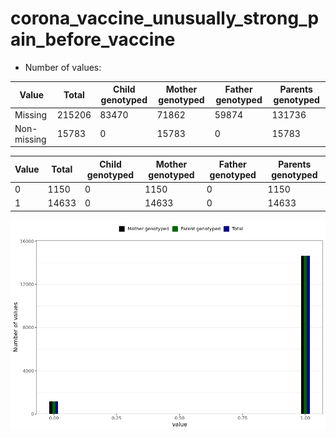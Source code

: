 # corona_vaccine_unusually_strong_pain_before_vaccine
- Number of values:

| Value | Total | Child genotyped | Mother genotyped | Father genotyped | Parents genotyped |
| ----- | ----- | --------------- | ---------------- | ---------------- |---------------- |
| Missing | 215206 | 83470 | 71862 | 59874 | 131736 |
| Non-missing | 15783 | 0 | 15783 | 0 | 15783 |

| Value | Total | Child genotyped | Mother genotyped | Father genotyped | Parents genotyped |
| ----- | ----- | --------------- | ---------------- | ---------------- |---------------- |
| 0 | 1150 | 0 | 1150 | 0 | 1150 |
| 1 | 14633 | 0 | 14633 | 0 | 14633 |



![](corona_vaccine_unusually_strong_pain_before_vaccine_n.png)



